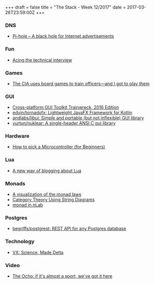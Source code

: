 +++
draft = false
title = "The Stack - Week 12/2017"
date = 2017-03-26T23:59:00Z
+++



### DNS

 - [Pi-hole – A black hole for Internet advertisements][Piholeablackholeforinternetadvertisementshackernews]

[Piholeablackholeforinternetadvertisementshackernews]: https://news.ycombinator.com/item?id=13857887



### Fun

 - [Acing the technical interview][Acingthetechnicalinterview]

[Acingthetechnicalinterview]: https://aphyr.com/posts/340-acing-the-technical-interview



### Games

 - [The CIA uses board games to train officers—and I got to play them][Theciausesboardgames]

[Theciausesboardgames]: https://arstechnica.com/gaming/2017/03/the-cia-uses-board-games-to-train-officers-and-i-got-to-play-them/



### GUI

 - [Cross-platform GUI Toolkit Trainwreck, 2016 Edition][Crossplatformguitoolkittrainwreck2016edition]
 - [edvin/tornadofx: Lightweight JavaFX Framework for Kotlin][Edvintornadofxlightweightjavafxframeworkforkotlin]
 - [andlabs/libui: Simple and portable (but not inflexible) GUI library][Andlabslibui]
 - [vurtun/nuklear: A single-header ANSI C gui library][Vurtunnuklearasingleheaderansicguilibrary]

[Crossplatformguitoolkittrainwreck2016edition]: http://blog.johnnovak.net/2016/05/29/cross-platform-gui-trainwreck-2016-edition/
[Edvintornadofxlightweightjavafxframeworkforkotlin]: https://github.com/edvin/tornadofx
[Andlabslibui]: https://github.com/andlabs/libui
[Vurtunnuklearasingleheaderansicguilibrary]: https://github.com/vurtun/nuklear



### Hardware

 - [How to pick a Microcontroller (for Beginners)][Howtopickamicrocontrollerforbeginnerssureshssite]

[Howtopickamicrocontrollerforbeginnerssureshssite]: http://www.sureshjoshi.com/embedded/how-to-pick-a-microcontroller/



### Lua

 - [A new way of blogging about Lua][Anewwayofbloggingaboutlua]

[Anewwayofbloggingaboutlua]: http://blog.klipse.tech/lua/2017/03/19/blog-lua.html



### Monads

 - [A visualization of the monad laws][thisisavisualizationofthemonadlaws]
 - [Category Theory Using String Diagrams][Categorytheoryusingstringdiagrams]
 - [monad in nLab][Monadinnlab]

[Categorytheoryusingstringdiagrams]: https://arxiv.org/pdf/1401.7220.pdf
[thisisavisualizationofthemonadlaws]: https://twitter.com/denkspuren/status/839856968617570305
[Monadinnlab]: https://ncatlab.org/nlab/show/monad



### Postgres

 - [begriffs/postgrest: REST API for any Postgres database][Begriffspostgrestrestapiforanypostgresdatabase]

[Begriffspostgrestrestapiforanypostgresdatabase]: https://github.com/begriffs/postgrest



### Technology

 - [VX: Science, Made Delta][Vxsciencemadedelta]

[Vxsciencemadedelta]: https://www.reddit.com/r/VXJunkies/



### Video

 - [The Ocho: if it's almost a sport, we've got it here][Theochoifitsalmostasportwevegotithere]

[Theochoifitsalmostasportwevegotithere]: https://www.reddit.com/r/theocho/
